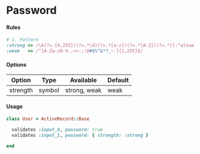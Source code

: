 # Password

#### Rules

```ruby
# 1. Pattern
:strong => /\A(?=.{4,255})(?=.*\d)(?=.*[a-z])(?=.*[A-Z])(?=.*[[:^alnum:]])/x
:weak   => /^[A-Za-z0-9.,<>:;!@#$%^&*?_~-]{1,255}$/
```

#### Options

Option | Type | Available | Default
--- | --- | --- | ---
strength | symbol | strong, weak | weak

#### Usage

```ruby
class User < ActiveRecord::Base

  validates :input_0, password: true
  validates :input_1, password: { strength: :strong }

end
```
